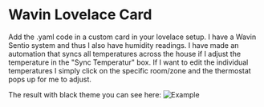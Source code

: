 # Wavin Lovelace Card
Add the .yaml code in a custom card in your lovelace setup. I have a Wavin Sentio system and thus I also have humidity readings.
I have made an automation that syncs all temperatures across the house if I adjust the temperature in the "Sync Temperatur" box. If I want to edit the individual temperatures I simply click on the specific room/zone and the thermostat pops up for me to adjust.

The result with black theme you can see here:
![Example](/example_heating.png)
